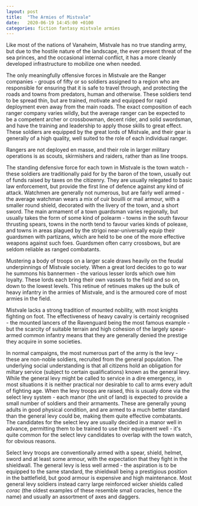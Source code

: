 ```yaml
---
layout: post
title:  "The Armies of Mistvale"
date:   2020-06-19 14:45:00 +0100
categories: fiction fantasy mistvale armies
---
```


Like most of the nations of Vanaheim, Mistvale has no true standing army, but due to the hostile nature of the landscape, the ever present threat of the sea princes, and the occasional internal conflict, it has a more cleanly developed infrastructure to mobilize one when needed.

The only meaningfully offensive forces in Mistvale are the Ranger companies - groups of fifty or so soldiers assigned to a region who are responsible for ensuring that it is safe to travel through, and protecting the roads and towns from predators, human and otherwise. These soldiers tend to be spread thin, but are trained, motivate and equipped for rapid deployment even away from the main roads. The exact composition of each ranger company varies wildly, but the average ranger can be expected to be a competent archer or crossbowman, decent rider, and solid swordsman, and have the training and leadership to apply those skills to great effect. These soldiers are equipped by the great lords of Mistvale, and their gear is generally of a high quality, well suited to the role of each individual ranger.

Rangers are not deployed en masse, and their role in larger military operations is as scouts, skirmishers and raiders, rather than as line troops.

The standing defensive force for each town in Mistvale is the town watch - these soldiers are traditionally paid for by the baron of the town, usually out of funds raised by taxes on the citizenry. They are usually relegated to basic law enforcement, but provide the first line of defence against any kind of attack. Watchmen are generally not numerous, but are fairly well armed - the average watchman wears a mix of cuir bouilli or mail armour, with a smaller round shield, decorated with the livery of the town, and a short sword. The main armament of a town guardsman varies regionally, but usually takes the form of some kind of polearm - towns in the south favour thrusting spears, towns in the north tend to favour varies kinds of poleaxe, and towns in areas plagued by the strigoi near-universally equip their guardsmen with partizans, which are held to be one of the more effective weapons against such foes. Guardsmen often carry crossbows, but are seldom reliable as ranged combatants.

Mustering a body of troops on a larger scale draws heavily on the feudal underpinnings of Mistvale society. When a great lord decides to go to war he summons his bannermen - the various lesser lords which owe him loyalty. These lords each bring their own vassels to the field and so on, down to the lowest levels. This retinue of retinues makes up the bulk of heavy infantry in the armies of Mistvale, and is the armoured core of most armies in the field.

Mistvale lacks a strong tradition of mounted nobility, with most knights fighting on foot. The effectiveness of heavy cavalry is certainly recognised - the mounted lancers of the Ravenguard being the most famous example - but the scarcity of suitable terrain and high cohesion of the largely spear-armed common infantry means that they are generally denied the prestige they acquire in some societies.

In normal campaigns, the most numerous part of the army is the levy - these are non-noble soldiers, recruited from the general population. The underlying social understanding is that all citizens hold an obligation for miltary service (subject to certain qualifications) known as the general levy. While the general levy might be called to service in a dire emergency, in most situations it is neither practical nor desirable to call to arms every adult of fighting age. When the levy troops are raised, this is usually done via the select levy system - each manor (the unit of land) is expected to provide a small number of soldiers and their armaments. These are generally young adults in good physical condition, and are armed to a much better standard than the general levy could be, making them quite effective combatants. The candidates for the select levy are usually decided in a manor well in advance, permitting them to be trained to use their equipment well - it's quite common for the select levy candidates to overlap with the town watch, for obvious reasons.

Select levy troops are conventionally armed with a spear, shield, helmet, sword and at least some armour, with the expectation that they fight in the shieldwall. The general levy is less well armed - the aspiration is to be equipped to the same standard, the shieldwall being a prestigious position in the battlefield, but good armour is expensive and high maintenance. Most general levy soldiers instead carry large reinforced wicker shields called _corac_ (the oldest examples of these resemble small coracles, hence the name) and usually an assortment of axes and daggers.